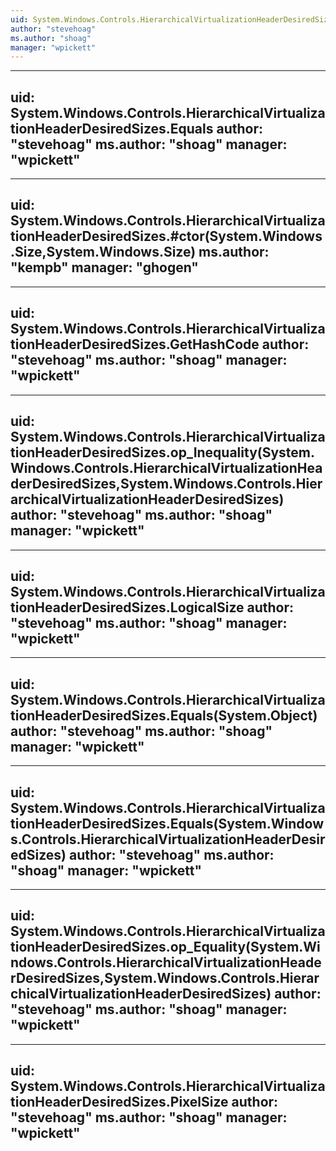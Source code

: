 ```yaml
---
uid: System.Windows.Controls.HierarchicalVirtualizationHeaderDesiredSizes
author: "stevehoag"
ms.author: "shoag"
manager: "wpickett"
---
```


---
uid: System.Windows.Controls.HierarchicalVirtualizationHeaderDesiredSizes.Equals
author: "stevehoag"
ms.author: "shoag"
manager: "wpickett"
---

---
uid: System.Windows.Controls.HierarchicalVirtualizationHeaderDesiredSizes.#ctor(System.Windows.Size,System.Windows.Size)
ms.author: "kempb"
manager: "ghogen"
---

---
uid: System.Windows.Controls.HierarchicalVirtualizationHeaderDesiredSizes.GetHashCode
author: "stevehoag"
ms.author: "shoag"
manager: "wpickett"
---

---
uid: System.Windows.Controls.HierarchicalVirtualizationHeaderDesiredSizes.op_Inequality(System.Windows.Controls.HierarchicalVirtualizationHeaderDesiredSizes,System.Windows.Controls.HierarchicalVirtualizationHeaderDesiredSizes)
author: "stevehoag"
ms.author: "shoag"
manager: "wpickett"
---

---
uid: System.Windows.Controls.HierarchicalVirtualizationHeaderDesiredSizes.LogicalSize
author: "stevehoag"
ms.author: "shoag"
manager: "wpickett"
---

---
uid: System.Windows.Controls.HierarchicalVirtualizationHeaderDesiredSizes.Equals(System.Object)
author: "stevehoag"
ms.author: "shoag"
manager: "wpickett"
---

---
uid: System.Windows.Controls.HierarchicalVirtualizationHeaderDesiredSizes.Equals(System.Windows.Controls.HierarchicalVirtualizationHeaderDesiredSizes)
author: "stevehoag"
ms.author: "shoag"
manager: "wpickett"
---

---
uid: System.Windows.Controls.HierarchicalVirtualizationHeaderDesiredSizes.op_Equality(System.Windows.Controls.HierarchicalVirtualizationHeaderDesiredSizes,System.Windows.Controls.HierarchicalVirtualizationHeaderDesiredSizes)
author: "stevehoag"
ms.author: "shoag"
manager: "wpickett"
---

---
uid: System.Windows.Controls.HierarchicalVirtualizationHeaderDesiredSizes.PixelSize
author: "stevehoag"
ms.author: "shoag"
manager: "wpickett"
---
